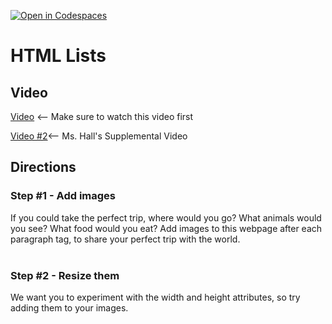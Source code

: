 [![Open in Codespaces](https://classroom.github.com/assets/launch-codespace-2972f46106e565e64193e422d61a12cf1da4916b45550586e14ef0a7c637dd04.svg)](https://classroom.github.com/open-in-codespaces?assignment_repo_id=20533492)
# HTML Lists <br>

## Video
[Video](https://youtu.be/LyINBQFpL0o) <-- Make sure to watch this video first

[Video #2](https://youtu.be/-D8o2RalEss)<-- Ms. Hall's Supplemental Video

## Directions 
### Step #1 - Add images <br>
If you could take the perfect trip, where would you go? What animals would you see? What food would you eat? Add images to this webpage after each paragraph tag, to share your perfect trip with the world.
<br><br>
### Step #2 - Resize them <br>
We want you to experiment with the width and height attributes, so try adding them to your images.
